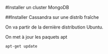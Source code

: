 #Installer un cluster MongoDB

##Installer Cassandra sur une distrib fraîche

On va partir de la dernière distribution Ubuntu.

On met à jour les paquets apt

	apt-get update
	
